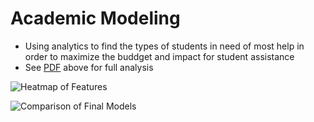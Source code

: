 # Academic Modeling

- Using analytics to find the types of students in need of most help in order to maximize the buddget and impact for student assistance
- See [PDF](https://github.com/Andyn201/Academics-Modeling/blob/main/Modeling%20Academic%20Success.pdf) above for full analysis

![Heatmap of Features](https://imagedelivery.net/K5TI-EHerRDIgbgGIcCsuw/155cb415-e7cd-46c1-c4ef-0dd282c11500/public)

![Comparison of Final Models](https://imagedelivery.net/K5TI-EHerRDIgbgGIcCsuw/dbc5ca6b-3ac9-4003-bd16-e9f5d9a94400/public)

